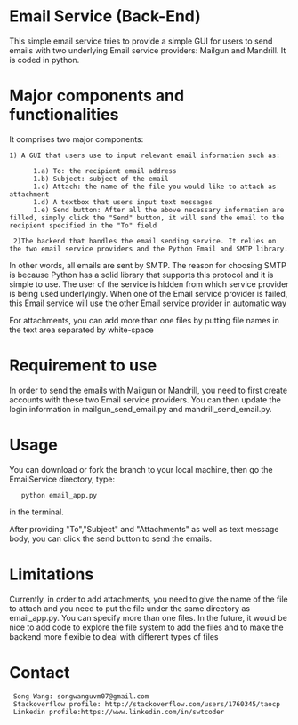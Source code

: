 
Email Service (Back-End)
=============
This simple email service tries to provide a simple GUI for users to send emails with two underlying 
Email service providers: Mailgun and Mandrill. It is coded in python. 


Major components and functionalities
====================================


It comprises two major components:

    1) A GUI that users use to input relevant email information such as:

          1.a) To: the recipient email address
          1.b) Subject: subject of the email
          1.c) Attach: the name of the file you would like to attach as attachment
          1.d) A textbox that users input text messages
          1.e) Send button: After all the above necessary information are filled, simply click the "Send" button, it will send the email to the recipient specified in the "To" field

     2)The backend that handles the email sending service. It relies on the two email service providers and the Python Email and SMTP library.

In other words, all emails are sent by SMTP. The reason for choosing SMTP is because Python has a solid library that supports this protocol
and it is simple to use. The user of the service is hidden from which service provider is being used underlyingly. When one of the Email 
service provider is failed, this Email service will use the other Email service provider in automatic way

For attachments, you can add more than one files by putting file names in the text area separated by white-space


Requirement to use
==================
In order to send the emails with Mailgun or Mandrill, you need to first create accounts with these two Email service providers.
You can then update the login information in mailgun_send_email.py and mandrill_send_email.py.

Usage
=====
You can download or fork the branch to your local machine, then go the EmailService directory, type:
       
       python email_app.py 

in the terminal. 

After providing "To","Subject" and "Attachments" as well as text message body, you can click the send button to send the emails.


Limitations
===========
Currently, in order to add attachments, you need to give the name of the file to attach and you need to put the file 
under the same directory as email_app.py. You can specify more than one files.
In the future, it would be nice to add code to explore the file system to add the files
and to make the backend more flexible to deal with different types of files


Contact
========
     Song Wang: songwanguvm07@gmail.com
     Stackoverflow profile: http://stackoverflow.com/users/1760345/taocp
     Linkedin profile:https://www.linkedin.com/in/swtcoder
